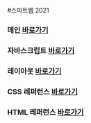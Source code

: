 
#스마트웹 2021

### 메인 <a href="https://faigh1.github.io/dothome21/">바로가기</a>

### 자바스크립트  <a href="https://faigh1.github.io/dothome21/javascript/javascript100.html">바로가기</a>

### 레이아웃  <a href="https://faigh1.github.io/dothome21/layout/index.html">바로가기</a>

### CSS 레퍼런스 <a href="https://faigh1.github.io/dothome21/refer-css/index.html">바로가기</a>

### HTML 레퍼런스 <a href="https://faigh1.github.io/dothome21/refer-html/index.html">바로가기</a>